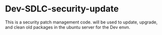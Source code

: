 # Dev-SDLC-security-update
This is a security patch management code. will be used to update, upgrade, and clean old packages in the ubuntu server for the Dev envn. 
